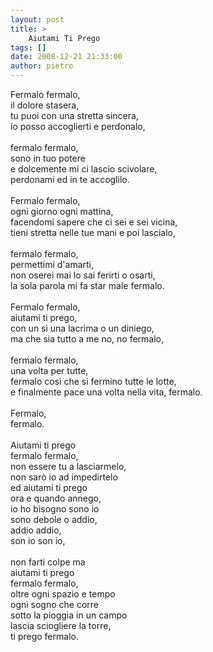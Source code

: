 ```yaml
---
layout: post
title: >
    Aiutami Ti Prego
tags: []
date: 2008-12-21 21:33:00
author: pietro
---
```

Fermalo fermalo,<br/>il dolore stasera,<br/>tu puoi con una stretta sincera,<br/>io posso accoglierti e perdonalo,<br/><br/>fermalo fermalo,<br/>sono in tuo potere<br/>e dolcemente mi ci lascio scivolare,<br/>perdonami ed in te accoglilo.<br/><br/>Fermalo fermalo,<br/>ogni giorno ogni mattina,<br/>facendomi sapere che ci sei e sei vicina,<br/>tieni stretta nelle tue mani e poi lascialo,<br/><br/>fermalo fermalo,<br/>permettimi d'amarti,<br/>non oserei mai lo sai ferirti o osarti,<br/>la sola parola mi fa star male fermalo.<br/><br/>Fermalo fermalo,<br/>aiutami ti prego,<br/>con un sì una lacrima o un diniego,<br/>ma che sia tutto a me no, no fermalo,<br/><br/>fermalo fermalo,<br/>una volta per tutte,<br/>fermalo così che si fermino tutte le lotte,<br/>e finalmente pace una volta nella vita, fermalo.<br/><br/>Fermalo,<br/>fermalo.<br/><br/>Aiutami ti prego<br/>fermalo fermalo,<br/>non essere tu a lasciarmelo,<br/>non sarò io ad impedirtelo<br/>ed aiutami ti prego<br/>ora e quando annego,<br/>io ho bisogno sono io<br/>sono debole o addio,<br/>addio addio,<br/>son io son io,<br/><br/>non farti colpe ma<br/>aiutami ti prego<br/>fermalo fermalo,<br/>oltre ogni spazio e tempo<br/>ogni sogno che corre<br/>sotto la pioggia in un campo<br/>lascia sciogliere la torre,<br/>ti prego fermalo.
